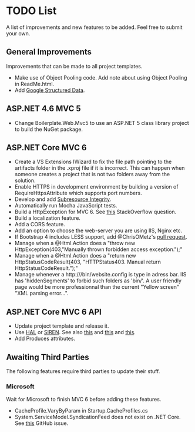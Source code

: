 # TODO List

A list of improvements and new features to be added. Feel free to submit your own.

## General Improvements

Improvements that can be made to all project templates.

- Make use of Object Pooling code. Add note about using Object Pooling in ReadMe.html.
- Add [Google Structured Data](https://developers.google.com/structured-data/).

## ASP.NET 4.6 MVC 5

- Change Boilerplate.Web.Mvc5 to use an ASP.NET 5 class library project to build the NuGet package.

## ASP.NET Core MVC 6

- Create a VS Extensions IWizard to fix the file path pointing to the artifacts folder in the .xproj file if it is incorrect. This can happen when someone creates a project that is not two folders away from the solution.
- Enable HTTPS in development environment by building a version of RequireHttpsAttribute which supports port numbers.
- Develop and add [Subresource Integrity](https://scotthelme.co.uk/subresource-integrity/).
- Automatically run Mocha JavaScript tests.
- Build a HttpException for MVC 6. See [this](http://stackoverflow.com/questions/31054012/asp-net-5-mvc-6-equivalent-of-httpexception) StackOverflow question.
- Build a localization feature.
- Add a CORS feature.
- Add an option to choose the web-server you are using IIS, Nginx etc.
- If Bootstrap 4 includes LESS support, add @ChrisOMetz's [pull request](https://github.com/RehanSaeed/ASP.NET-MVC-Boilerplate/pulls).
- Manage when a @Html.Action does a "throw new HttpException(403,"Manually thrown forbidden access exception.");"
- Manage when a @Html.Action does a "return new HttpStatusCodeResult(403, "HTTPStatus403. Manual return HttpStatusCodeResult.");"
- Manage whenever a http://<website>/bin/website.config is type in adress bar. IIS has 'hiddenSegments' to forbid such folders as 'bin/'. A user friendly page would be more professionnal than the current "Yellow screen" "XML parsing error...".

## ASP.NET Core MVC 6 API

- Update project template and release it.
- Use [HAL](https://github.com/mikekelly/hal_specification/blob/master/hal_specification.md) or [SIREN](https://github.com/kevinswiber/siren). See also [this](http://phlyrestfully.readthedocs.org/en/latest/halprimer.html) and [this](https://msdn.microsoft.com/en-us/magazine/jj883957.aspx) and [this](https://github.com/JakeGinnivan/WebApi.Hal).
- Add Produces attributes.

## Awaiting Third Parties

The following features require third parties to update their stuff.

### Microsoft

Wait for Microsoft to finish MVC 6 before adding these features.

- CacheProfile.VaryByParam in Startup.CacheProfiles.cs
- System.ServiceModel.SyndicationFeed does not exist on .NET Core. See [this](https://github.com/dotnet/wcf/issues/76#issuecomment-111420491) GitHub issue.
